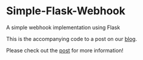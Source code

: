 # Simple-Flask-Webhook
A simple webhook implementation using Flask

This is the accompanying code to a post on our [blog](https://ogma-dev.github.io/posts/).  

Please check out the [post](https://ogma-dev.github.io/posts/simple-flask-webhook/) for more information!
